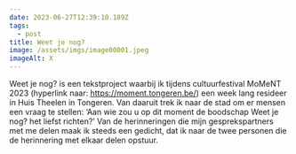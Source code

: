 ```yaml
---
date: 2023-06-27T12:39:10.189Z
tags:
  - post
title: Weet je nog?
image: /assets/imgs/image00001.jpeg
imageAlt: X
---
```

Weet je nog? is een tekstproject waarbij ik tijdens cultuurfestival MoMeNT 2023 (hyperlink naar: https://moment.tongeren.be/) een week lang resideer in Huis Theelen in Tongeren. Van daaruit trek ik naar de stad om er mensen een vraag te stellen: ‘Aan wie zou u op dit moment de boodschap Weet je nog? het liefst richten?’ Van de herinneringen die mijn gesprekspartners met me delen maak ik steeds een gedicht, dat ik naar de twee personen die de herinnering met elkaar delen opstuur.